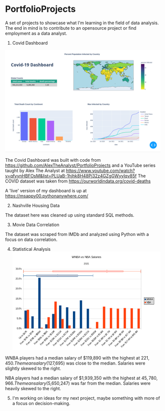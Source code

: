 # PortfolioProjects
A set of projects to showcase what I'm learning in the field of data analysis.
The end in mind is to contribute to an opensource project or find employment as a data analyst.

1) Covid Dashboard

![alt text](https://github.com/msappy00/PortfolioProjects/blob/main/Dashboard/covid_dashboard.png?raw=true)

The Covid Dashboard was built with code from https://github.com/AlexTheAnalyst/PortfolioProjects
and a YouTube series taught by Alex The Analyst at https://www.youtube.com/watch?v=qfyynHBFOsM&list=PLUaB-1hjhk8H48Pj32z4GZgGWyylqv85f
The COVID dataset was taken from https://ourworldindata.org/covid-deaths

A 'live' version of my dashboard is up at https://msappy00.pythonanywhere.com/

2) Nashville Housing Data

The dataset here was cleaned up using standard SQL methods.

3) Movie Data Correlation

The dataset was scraped from IMDb and analyzed using Python with a focus on data correlation.

4) Statistical Analysis
![alt text](https://github.com/msappy00/PortfolioProjects/blob/main/wnba_v_nba.png?raw=true)

WNBA players had a median salary of $119,890 with the highest at $221,450. The mean salary 
($127,695) was close to the median. Salaries were slightly skewed to the right.

NBA players had a median salary of $1,939,350 with the highest at $45,780,966. The mean 
salary ($5,650,247) was far from the median. Salaries were heavily skewed to the right.

5) I'm working on ideas for my next project, maybe something with more of a focus on decision-making.
